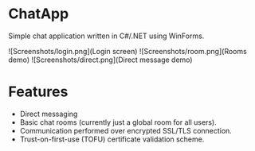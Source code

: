 # ChatApp

Simple chat application written in C#/.NET using WinForms.

![Screenshots/login.png](Login screen)
![Screenshots/room.png](Rooms demo)
![Screenshots/direct.png](Direct message demo)

# Features
* Direct messaging
* Basic chat rooms (currently just a global room for all users).
* Communication performed over encrypted SSL/TLS connection.
* Trust-on-first-use (TOFU) certificate validation scheme.
